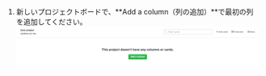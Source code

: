1. 新しいプロジェクトボードで、**Add a column（列の追加）**で最初の列を追加してください。 ![空のプロジェクトボード上の列の追加ボタン](/assets/images/help/projects/add-column.png)
